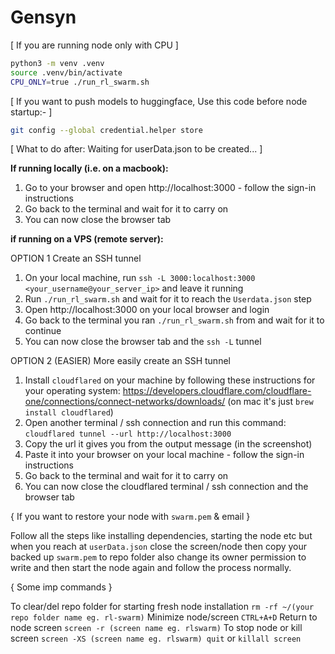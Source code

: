# Gensyn

[ If you are running node only with CPU ]
```bash
python3 -m venv .venv
source .venv/bin/activate
CPU_ONLY=true ./run_rl_swarm.sh
```
[ If you want to push models to huggingface, Use this code before node startup:- ]
```bash
git config --global credential.helper store
```
[ What to do after: Waiting for userData.json to be created... ]

**If running locally (i.e. on a macbook): **

1. Go to your browser and open http://localhost:3000 - follow the sign-in instructions
2. Go back to the terminal and wait for it to carry on
3. You can now close the browser tab 

**if running on a VPS (remote server):**

OPTION 1
Create an SSH tunnel

1. On your local machine, run `ssh -L 3000:localhost:3000 <your_username@your_server_ip>` and leave it running
2. Run `./run_rl_swarm.sh` and wait for it to reach the `Userdata.json` step
3. Open http://localhost:3000 on your local browser and login
4. Go back to the terminal you ran `./run_rl_swarm.sh` from and wait for it to continue
5. You can now close the browser tab and the `ssh -L` tunnel

OPTION 2 (EASIER)
More easily create an SSH tunnel

1. Install `cloudflared` on your machine by following these instructions for your operating system: 
    https://developers.cloudflare.com/cloudflare-one/connections/connect-networks/downloads/ 
    (on mac it's just `brew install cloudflared`)
2. Open another terminal / ssh connection and run this command:
     `cloudflared tunnel --url http://localhost:3000`
3. Copy the url it gives you from the output message (in the screenshot)
4. Paste it into your browser on your local machine - follow the sign-in instructions
5. Go back to the terminal and wait for it to carry on
6. You can now close the cloudflared terminal / ssh connection and the browser tab

{ If you want to restore your node with `swarm.pem` & email }

Follow all the steps like installing dependencies, starting the node etc but when you reach at `userData.json` close the screen/node then copy your backed up `swarm.pem` to repo folder also change its owner permission to write and then start the node again and follow the process normally.

{ Some imp commands }

To clear/del repo folder for starting fresh node installation
`rm -rf ~/(your repo folder name eg. rl-swarm)`
Minimize node/screen
`CTRL+A+D`
Return to node screen
`screen -r (screen name eg. rlswarm)`
To stop node or kill screen
`screen -XS (screen name eg. rlswarm) quit` or `killall screen`





